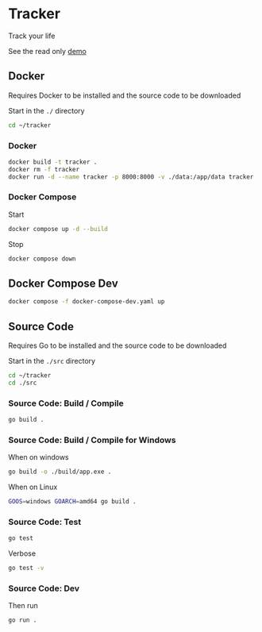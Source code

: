 # Tracker

Track your life

See the read only [demo](https://demo.trey.app/)

## Docker

Requires Docker to be installed and the source code to be downloaded

Start in the `./` directory

```bash
cd ~/tracker
```

### Docker

```bash
docker build -t tracker .
docker rm -f tracker
docker run -d --name tracker -p 8000:8000 -v ./data:/app/data tracker
```



### Docker Compose

Start

```bash
docker compose up -d --build
```

Stop

```bash
docker compose down
```



## Docker Compose Dev

```bash
docker compose -f docker-compose-dev.yaml up
```



## Source Code

Requires Go to be installed and the source code to be downloaded

Start in the `./src` directory

```bash
cd ~/tracker
cd ./src
```

### Source Code: Build / Compile

```bash
go build .
```

### Source Code: Build / Compile for Windows

When on windows

```bash
go build -o ./build/app.exe .
```

When on Linux

```bash
GOOS=windows GOARCH=amd64 go build .
```

### Source Code: Test

```bash
go test
```

Verbose

```bash
go test -v
```

### Source Code: Dev

Then run

```bash
go run .
```

